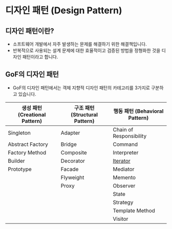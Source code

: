 # 디자인 패턴 (Design Pattern)

## 디자인 패턴이란?
- 소프트웨어 개발에서 자주 발생하는 문제를 해결하기 위한 해결책입니다.
- 반복적으로 사용되는 설계 문제에 대한 효율적이고 검증된 방법을 정형화한 것을 디자인 패턴이라고 합니다.

## GoF의 디자인 패턴
- GoF의 디자인 패턴에서는 객체 지향적 디자인 패턴의 카테고리를 3가지로 구분하고 있습니다.

| 생성 패턴 (Creational Pattern) | 구조 패턴 (Structural Pattern) | 행동 패턴 (Behavioral Pattern)                |
|----------------------------|----------------------------|-------------------------------------------|
| Singleton                  | Adapter                    | Chain of Responsibility                   |
| Abstract Factory           | Bridge                     | Command                                   |
| Factory Method             | Composite                  | Interpreter                               |
| Builder                    | Decorator                  | [Iterator](./docs/behavioral/iterator.md) |
| Prototype                  | Facade                     | Mediator                                  |
|                            | Flyweight                  | Memento                                   |
|                            | Proxy                      | Observer                                  |
|                            |                            | State                                     |
|                            |                            | Strategy                                  |
|                            |                            | Template Method                           |
|                            |                            | Visitor                                   |




